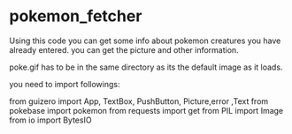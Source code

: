 # pokemon_fetcher
Using this code you can get some info about pokemon creatures you have already entered.
you can get the picture and other information.

poke.gif has to be in the same directory as its the default image as it loads.

you need to import followings:

from guizero import App, TextBox, PushButton, Picture,error ,Text
from pokebase import pokemon 
from requests import get 
from PIL import Image 
from io import BytesIO


